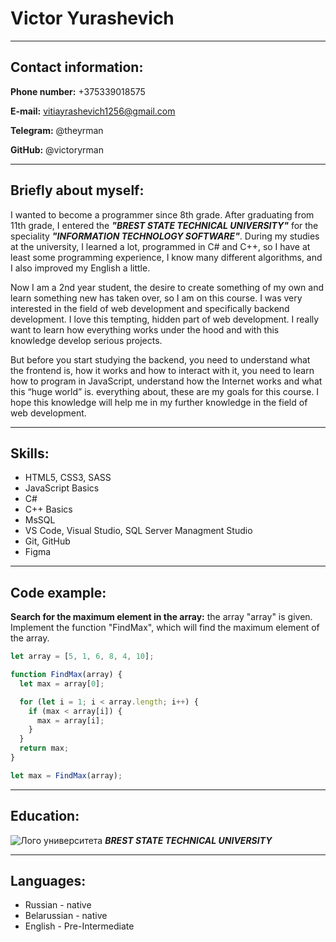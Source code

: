 # Victor Yurashevich

---

## Contact information:

**Phone number:** +375339018575

**E-mail:** vitiayrashevich1256@gmail.com

**Telegram:** @theyrman

**GitHub:** @victoryrman

---

## Briefly about myself:

I wanted to become a programmer since 8th grade. After graduating from 11th grade, I entered the **_"BREST STATE TECHNICAL UNIVERSITY"_** for the speciality **_"INFORMATION TECHNOLOGY SOFTWARE"_**. During my studies at the university, I learned a lot, programmed in C# and C++, so I have at least some programming experience, I know many different algorithms, and I also improved my English a little.

Now I am a 2nd year student, the desire to create something of my own and learn something new has taken over, so I am on this course. I was very interested in the field of web development and specifically backend development. I love this tempting, hidden part of web development. I really want to learn how everything works under the hood and with this knowledge develop serious projects.

But before you start studying the backend, you need to understand what the frontend is, how it works and how to interact with it, you need to learn how to program in JavaScript, understand how the Internet works and what this “huge world” is. everything about, these are my goals for this course. I hope this knowledge will help me in my further knowledge in the field of web development.

---

## Skills:

- HTML5, CSS3, SASS
- JavaScript Basics
- C#
- C++ Basics
- MsSQL
- VS Code, Visual Studio, SQL Server Managment Studio
- Git, GitHub
- Figma

---

## Code example:

**Search for the maximum element in the array:** the array "array" is given. Implement the function "FindMax", which will find the maximum element of the array.

```javascript
let array = [5, 1, 6, 8, 4, 10];

function FindMax(array) {
  let max = array[0];

  for (let i = 1; i < array.length; i++) {
    if (max < array[i]) {
      max = array[i];
    }
  }
  return max;
}

let max = FindMax(array);
```

---

## Education:

![Лого университета](https://upload.wikimedia.org/wikipedia/commons/thumb/e/e4/BrSTU_Eng.svg/1200px-BrSTU_Eng.svg.png)
**_BREST STATE TECHNICAL UNIVERSITY_**

---

## Languages:

- Russian - native
- Belarussian - native
- English - Pre-Intermediate
